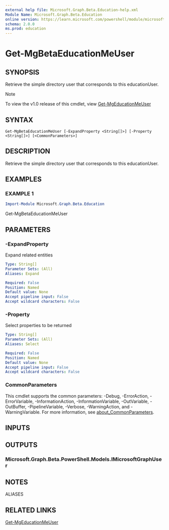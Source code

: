 ```yaml
---
external help file: Microsoft.Graph.Beta.Education-help.xml
Module Name: Microsoft.Graph.Beta.Education
online version: https://learn.microsoft.com/powershell/module/microsoft.graph.beta.education/get-mgbetaeducationmeuser
schema: 2.0.0
ms.prod: education
---
```


# Get-MgBetaEducationMeUser

## SYNOPSIS
Retrieve the simple directory user that corresponds to this educationUser.

> [!NOTE]
> To view the v1.0 release of this cmdlet, view [Get-MgEducationMeUser](/powershell/module/Microsoft.Graph.Education/Get-MgEducationMeUser?view=graph-powershell-1.0)

## SYNTAX

```
Get-MgBetaEducationMeUser [-ExpandProperty <String[]>] [-Property <String[]>] [<CommonParameters>]
```

## DESCRIPTION
Retrieve the simple directory user that corresponds to this educationUser.

## EXAMPLES

### EXAMPLE 1
```powershell
Import-Module Microsoft.Graph.Beta.Education
```

Get-MgBetaEducationMeUser

## PARAMETERS

### -ExpandProperty
Expand related entities

```yaml
Type: String[]
Parameter Sets: (All)
Aliases: Expand

Required: False
Position: Named
Default value: None
Accept pipeline input: False
Accept wildcard characters: False
```

### -Property
Select properties to be returned

```yaml
Type: String[]
Parameter Sets: (All)
Aliases: Select

Required: False
Position: Named
Default value: None
Accept pipeline input: False
Accept wildcard characters: False
```

### CommonParameters
This cmdlet supports the common parameters: -Debug, -ErrorAction, -ErrorVariable, -InformationAction, -InformationVariable, -OutVariable, -OutBuffer, -PipelineVariable, -Verbose, -WarningAction, and -WarningVariable. For more information, see [about_CommonParameters](http://go.microsoft.com/fwlink/?LinkID=113216).

## INPUTS

## OUTPUTS

### Microsoft.Graph.Beta.PowerShell.Models.IMicrosoftGraphUser
## NOTES

ALIASES

## RELATED LINKS
[Get-MgEducationMeUser](/powershell/module/Microsoft.Graph.Education/Get-MgEducationMeUser?view=graph-powershell-1.0)
